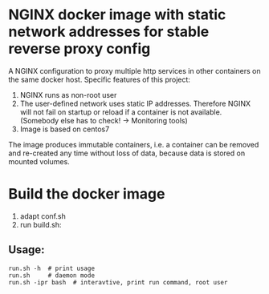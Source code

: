 # NGINX docker image with static network addresses for stable reverse proxy config 

A NGINX configuration to proxy multiple http services in other containers on the same docker host.
Specific features of this project:
1. NGINX runs as non-root user
2. The user-defined network uses static IP addresses. Therefore NGINX will not fail on startup 
   or reload if a container is not available. (Somebody else has to check! -> Monitoring tools)
3. Image is based on centos7     

The image produces immutable containers, i.e. a container can be removed and re-created
any time without loss of data, because data is stored on mounted volumes.

# Build the docker image
1. adapt conf.sh
2. run build.sh: 


## Usage: 
    run.sh -h  # print usage
    run.sh     # daemon mode
    run.sh -ipr bash  # interavtive, print run command, root user 
    